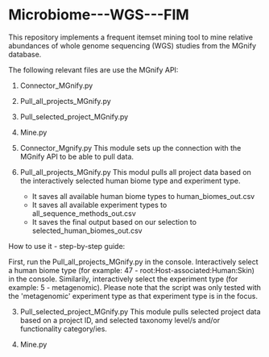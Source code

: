 # Microbiome---WGS---FIM
This repository implements a frequent itemset mining tool to mine relative abundances of whole genome sequencing (WGS) studies from the MGnify database.

The following relevant files are use the MGnify API:

1. Connector_MGnify.py
2. Pull_all_projects_MGnify.py
3. Pull_selected_project_MGnify.py
4. Mine.py

1. Connector_Mgnify.py
This module sets up the connection with the MGnify API to be able to pull data.
   
2. Pull_all_projects_MGnify.py
This modul pulls all project data based on the interactively selected human biome type and experiment type.
    - It saves all available human biome types to human_biomes_out.csv
    - It saves all available experiment types to all_sequence_methods_out.csv
    - It saves the final output based on our selection to selected_human_biomes_out.csv
   
How to use it - step-by-step guide:

   First, run the Pull_all_projects_MGnify.py in the console. 
   Interactively select a human biome type (for example: 47 - root:Host-associated:Human:Skin) in the console. 
   Similarily, interactively select the experiment type (for example: 5 - metagenomic). 
   Please note that the script was only tested with the 'metagenomic' experiment type as that experiment type is in the focus.

3. Pull_selected_project_MGnify.py
This module pulls selected project data based on a project ID, and selected taxonomy level/s and/or functionality category/ies.
    
  
5. Mine.py




